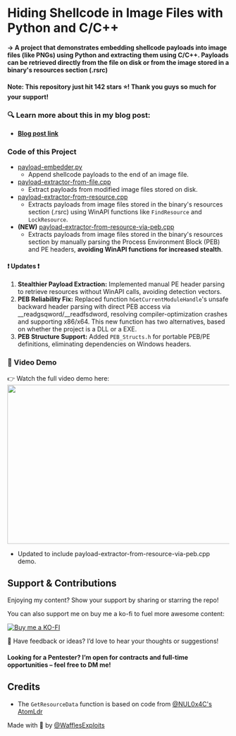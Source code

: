 # Hiding Shellcode in Image Files with Python and C/C++
**-> A project that demonstrates embedding shellcode payloads into image files (like PNGs) using Python and extracting them using C/C++. Payloads can be retrieved directly from the file on disk or from the image stored in a binary's resources section (.rsrc)**

#### Note: This repository just hit 142 stars ⭐! Thank you guys so much for your support!

### 🔍 Learn more about this in my blog post:
- **[Blog post link](https://wafflesexploits.github.io/posts/Hide_a_Payload_in_Plain_Sight_Embedding_Shellcode_in_a_Image_file/#store-the-image-file-in-the-resources-section-rsrc-of-a-binary-file)**

### Code of this Project
- [payload-embedder.py](https://github.com/WafflesExploits/hide-payload-in-images/blob/main/code/payload-embedder.py)
  - Append shellcode payloads to the end of an image file.
- [payload-extractor-from-file.cpp](https://github.com/WafflesExploits/hide-payload-in-images/blob/main/code/payload-extractor/payload-extractor-from-file/payload-extractor-from-file.cpp)
  - Extract payloads from modified image files stored on disk.
- [payload-extractor-from-resource.cpp](https://github.com/WafflesExploits/hide-payload-in-images/blob/main/code/payload-extractor/payload-extractor-from-rsrc/payload-extractor-from-rsrc.cpp)
  - Extracts payloads from image files stored in the binary's resources section (.rsrc) using WinAPI functions like `FindResource` and `LockResource`. 
- **(NEW)** [payload-extractor-from-resource-via-peb.cpp](https://github.com/WafflesExploits/hide-payload-in-images/blob/main/code/payload-extractor/payload-extractor-from-rsrc-via-peb/payload-extractor-from-rsrc-via-peb.cpp)
  - Extracts payloads from image files stored in the binary's resources section by manually parsing the Process Environment Block (PEB) and PE headers, **avoiding WinAPI functions for increased stealth**. 

#### ❗ Updates ❗
1. **Stealthier Payload Extraction:** Implemented manual PE header parsing to retrieve resources without WinAPI calls, avoiding detection vectors.
2. **PEB Reliability Fix:** Replaced function `hGetCurrentModuleHandle`'s unsafe backward header parsing with direct PEB access via __readgsqword/__readfsdword, resolving compiler-optimization crashes and supporting x86/x64. This new function has two alternatives, based on whether the project is a DLL or a EXE.
3. **PEB Structure Support:** Added `PEB_Structs.h` for portable PEB/PE definitions, eliminating dependencies on Windows headers.

### 🎥 Video Demo
👉 Watch the full video demo here:
<img src="https://github.com/user-attachments/assets/daee10b0-196f-4961-8153-0dcf81f8b5db" width="767" height="361"/>
- Updated to include payload-extractor-from-resource-via-peb.cpp demo.

## Support & Contributions
Enjoying my content? Show your support by sharing or starring the repo! 

You can also support me on buy me a ko-fi to fuel more awesome content:

[![Buy me a KO-FI](https://img.shields.io/badge/-Buy%20me%20a%20KOFI-FF5F1D?style=for-the-badge&logo=KO-FI&logoColor=fff)](https://ko-fi.com/wafflesexploits)

💬 Have feedback or ideas? I’d love to hear your thoughts or suggestions!

#### Looking for a Pentester? I’m open for contracts and full-time opportunities – feel free to DM me!

## Credits 
- The `GetResourceData` function is based on code from [@NUL0x4C's AtomLdr](https://github.com/NUL0x4C/AtomLdr)

Made with 💙 by [@WafflesExploits](https://github.com/WafflesExploits)

